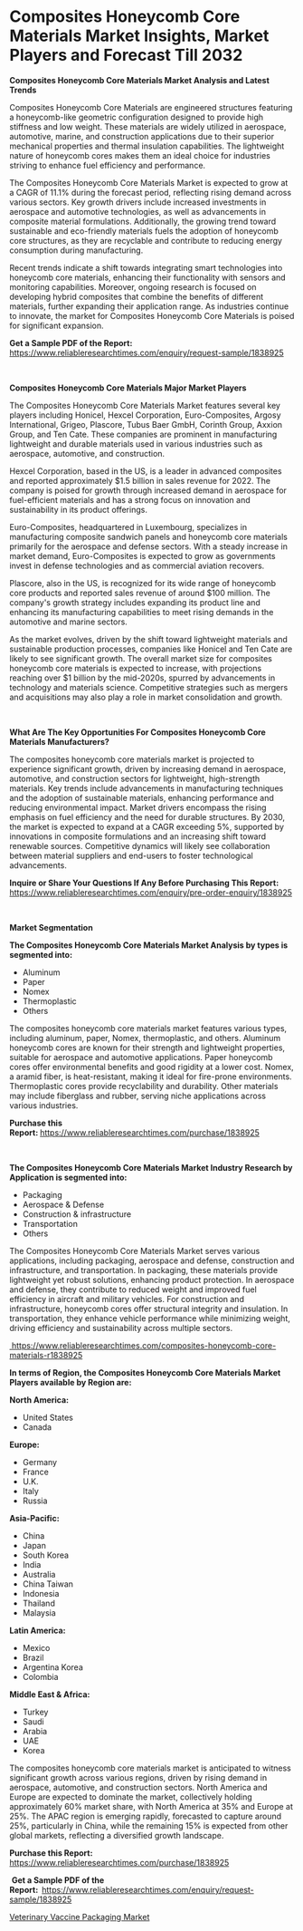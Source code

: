 <p><h1>Composites Honeycomb Core Materials Market Insights, Market Players and Forecast Till 2032</h1></p><p><strong>Composites Honeycomb Core Materials Market Analysis and Latest Trends</strong></p>
<p><p>Composites Honeycomb Core Materials are engineered structures featuring a honeycomb-like geometric configuration designed to provide high stiffness and low weight. These materials are widely utilized in aerospace, automotive, marine, and construction applications due to their superior mechanical properties and thermal insulation capabilities. The lightweight nature of honeycomb cores makes them an ideal choice for industries striving to enhance fuel efficiency and performance.</p><p>The Composites Honeycomb Core Materials Market is expected to grow at a CAGR of 11.1% during the forecast period, reflecting rising demand across various sectors. Key growth drivers include increased investments in aerospace and automotive technologies, as well as advancements in composite material formulations. Additionally, the growing trend toward sustainable and eco-friendly materials fuels the adoption of honeycomb core structures, as they are recyclable and contribute to reducing energy consumption during manufacturing.</p><p>Recent trends indicate a shift towards integrating smart technologies into honeycomb core materials, enhancing their functionality with sensors and monitoring capabilities. Moreover, ongoing research is focused on developing hybrid composites that combine the benefits of different materials, further expanding their application range. As industries continue to innovate, the market for Composites Honeycomb Core Materials is poised for significant expansion.</p></p>
<p><strong>Get a Sample PDF of the Report:&nbsp;</strong> <a href="https://www.reliableresearchtimes.com/enquiry/request-sample/1838925?utm_campaign=3070&utm_medium=2&utm_source=Github&utm_content=ia&utm_term=03042025&utm_id=composites-honeycomb-core-materials">https://www.reliableresearchtimes.com/enquiry/request-sample/1838925</a></p>
<p>&nbsp;</p>
<p><strong>Composites Honeycomb Core Materials Major Market Players</strong></p>
<p><p>The Composites Honeycomb Core Materials Market features several key players including Honicel, Hexcel Corporation, Euro-Composites, Argosy International, Grigeo, Plascore, Tubus Baer GmbH, Corinth Group, Axxion Group, and Ten Cate. These companies are prominent in manufacturing lightweight and durable materials used in various industries such as aerospace, automotive, and construction.</p><p>Hexcel Corporation, based in the US, is a leader in advanced composites and reported approximately $1.5 billion in sales revenue for 2022. The company is poised for growth through increased demand in aerospace for fuel-efficient materials and has a strong focus on innovation and sustainability in its product offerings.</p><p>Euro-Composites, headquartered in Luxembourg, specializes in manufacturing composite sandwich panels and honeycomb core materials primarily for the aerospace and defense sectors. With a steady increase in market demand, Euro-Composites is expected to grow as governments invest in defense technologies and as commercial aviation recovers.</p><p>Plascore, also in the US, is recognized for its wide range of honeycomb core products and reported sales revenue of around $100 million. The company's growth strategy includes expanding its product line and enhancing its manufacturing capabilities to meet rising demands in the automotive and marine sectors.</p><p>As the market evolves, driven by the shift toward lightweight materials and sustainable production processes, companies like Honicel and Ten Cate are likely to see significant growth. The overall market size for composites honeycomb core materials is expected to increase, with projections reaching over $1 billion by the mid-2020s, spurred by advancements in technology and materials science. Competitive strategies such as mergers and acquisitions may also play a role in market consolidation and growth.</p></p>
<p>&nbsp;</p>
<p><strong>What Are The Key Opportunities For Composites Honeycomb Core Materials Manufacturers?</strong></p>
<p><p>The composites honeycomb core materials market is projected to experience significant growth, driven by increasing demand in aerospace, automotive, and construction sectors for lightweight, high-strength materials. Key trends include advancements in manufacturing techniques and the adoption of sustainable materials, enhancing performance and reducing environmental impact. Market drivers encompass the rising emphasis on fuel efficiency and the need for durable structures. By 2030, the market is expected to expand at a CAGR exceeding 5%, supported by innovations in composite formulations and an increasing shift toward renewable sources. Competitive dynamics will likely see collaboration between material suppliers and end-users to foster technological advancements.</p></p>
<p><strong>Inquire or Share Your Questions If Any Before Purchasing This Report:</strong> <a href="https://www.reliableresearchtimes.com/enquiry/pre-order-enquiry/1838925?utm_campaign=3070&utm_medium=2&utm_source=Github&utm_content=ia&utm_term=03042025&utm_id=composites-honeycomb-core-materials">https://www.reliableresearchtimes.com/enquiry/pre-order-enquiry/1838925</a></p>
<p>&nbsp;</p>
<p><strong>Market Segmentation</strong></p>
<p><strong>The Composites Honeycomb Core Materials Market Analysis by types is segmented into:</strong></p>
<p><ul><li>Aluminum</li><li>Paper</li><li>Nomex</li><li>Thermoplastic</li><li>Others</li></ul></p>
<p><p>The composites honeycomb core materials market features various types, including aluminum, paper, Nomex, thermoplastic, and others. Aluminum honeycomb cores are known for their strength and lightweight properties, suitable for aerospace and automotive applications. Paper honeycomb cores offer environmental benefits and good rigidity at a lower cost. Nomex, a aramid fiber, is heat-resistant, making it ideal for fire-prone environments. Thermoplastic cores provide recyclability and durability. Other materials may include fiberglass and rubber, serving niche applications across various industries.</p></p>
<p><strong>Purchase this Report:&nbsp;</strong><a href="https://www.reliableresearchtimes.com/purchase/1838925?utm_campaign=3070&utm_medium=2&utm_source=Github&utm_content=ia&utm_term=03042025&utm_id=composites-honeycomb-core-materials">https://www.reliableresearchtimes.com/purchase/1838925</a></p>
<p>&nbsp;</p>
<p><strong>The Composites Honeycomb Core Materials Market Industry Research by Application is segmented into:</strong></p>
<p><ul><li>Packaging</li><li>Aerospace & Defense</li><li>Construction & infrastructure</li><li>Transportation</li><li>Others</li></ul></p>
<p><p>The Composites Honeycomb Core Materials Market serves various applications, including packaging, aerospace and defense, construction and infrastructure, and transportation. In packaging, these materials provide lightweight yet robust solutions, enhancing product protection. In aerospace and defense, they contribute to reduced weight and improved fuel efficiency in aircraft and military vehicles. For construction and infrastructure, honeycomb cores offer structural integrity and insulation. In transportation, they enhance vehicle performance while minimizing weight, driving efficiency and sustainability across multiple sectors.</p></p>
<p><a href="https://www.reliableresearchtimes.com/composites-honeycomb-core-materials-r1838925?utm_campaign=3070&utm_medium=2&utm_source=Github&utm_content=ia&utm_term=03042025&utm_id=composites-honeycomb-core-materials">&nbsp;https://www.reliableresearchtimes.com/composites-honeycomb-core-materials-r1838925</a></p>
<p><strong>In terms of Region, the Composites Honeycomb Core Materials Market Players available by Region are:</strong></p>
<p>
    <p> <strong> North America: </strong>
        <ul>
            <li>United States</li>
            <li>Canada</li>
        </ul>
        </p> 
    <p> <strong> Europe: </strong>
        <ul>
            <li>Germany</li>
            <li>France</li>
            <li>U.K.</li>
            <li>Italy</li>
            <li>Russia</li>
        </ul>
        </p> 
    <p> <strong> Asia-Pacific: </strong>
        <ul>
            <li>China</li>
            <li>Japan</li>
            <li>South Korea</li>
            <li>India</li>
            <li>Australia</li>
            <li>China Taiwan</li>
            <li>Indonesia</li>
            <li>Thailand</li>
            <li>Malaysia</li>
        </ul>
        </p> 
    <p> <strong> Latin America: </strong>
        <ul>
            <li>Mexico</li>
            <li>Brazil</li>
            <li>Argentina Korea</li>
            <li>Colombia</li>
        </ul>
        </p> 
    <p> <strong> Middle East & Africa: </strong>
        <ul>
            <li>Turkey</li>
            <li>Saudi</li>
            <li>Arabia</li>
            <li>UAE</li>
            <li>Korea</li>
        </ul>
    </p>
    </p>
<p><p>The composites honeycomb core materials market is anticipated to witness significant growth across various regions, driven by rising demand in aerospace, automotive, and construction sectors. North America and Europe are expected to dominate the market, collectively holding approximately 60% market share, with North America at 35% and Europe at 25%. The APAC region is emerging rapidly, forecasted to capture around 25%, particularly in China, while the remaining 15% is expected from other global markets, reflecting a diversified growth landscape.</p></p>
<p><strong>Purchase this Report: </strong><a href="https://www.reliableresearchtimes.com/purchase/1838925?utm_campaign=3070&utm_medium=2&utm_source=Github&utm_content=ia&utm_term=03042025&utm_id=composites-honeycomb-core-materials">https://www.reliableresearchtimes.com/purchase/1838925</a></p>
<p>&nbsp;<strong>Get a Sample PDF of the Report:&nbsp;&nbsp;</strong><a href="https://www.reliableresearchtimes.com/enquiry/request-sample/1838925?utm_campaign=3070&utm_medium=2&utm_source=Github&utm_content=ia&utm_term=03042025&utm_id=composites-honeycomb-core-materials">https://www.reliableresearchtimes.com/enquiry/request-sample/1838925</a></p>
<p><strong></strong></p>
<p><p><a href="https://github.com/ivvrgibi/Market-Research-Report-List-1/blob/main/veterinary-vaccine-packaging-market.md?utm_campaign=3070&utm_medium=2&utm_source=Github&utm_content=ia&utm_term=03042025&utm_id=composites-honeycomb-core-materials">Veterinary Vaccine Packaging Market</a></p></p>